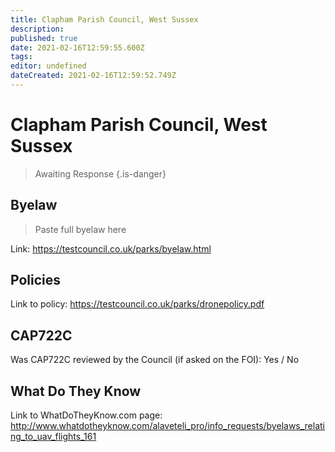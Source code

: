 ```yaml
---
title: Clapham Parish Council, West Sussex
description: 
published: true
date: 2021-02-16T12:59:55.600Z
tags: 
editor: undefined
dateCreated: 2021-02-16T12:59:52.749Z
---
```


# Clapham Parish Council, West Sussex
>  Awaiting Response
> {.is-danger}

## Byelaw
> Paste full byelaw here

Link:
https://testcouncil.co.uk/parks/byelaw.html

## Policies
Link to policy:
https://testcouncil.co.uk/parks/dronepolicy.pdf

## CAP722C

Was CAP722C reviewed by the Council (if asked on the FOI): Yes / No

## What Do They Know

Link to WhatDoTheyKnow.com page:
http://www.whatdotheyknow.com/alaveteli_pro/info_requests/byelaws_relating_to_uav_flights_161

